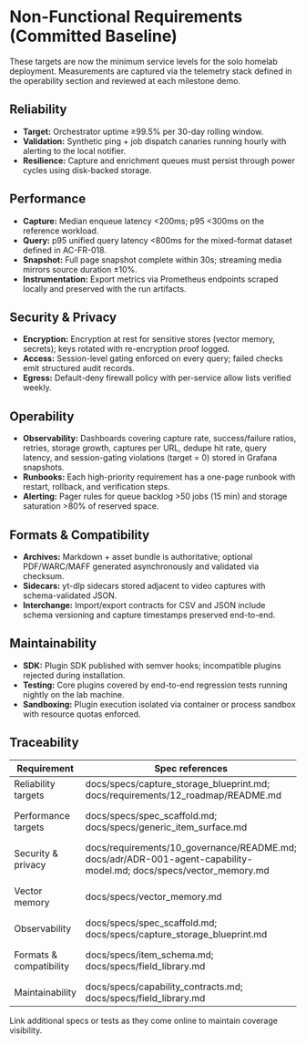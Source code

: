 # Non-Functional Requirements (Committed Baseline)

These targets are now the minimum service levels for the solo homelab deployment. Measurements are captured via the telemetry
stack defined in the operability section and reviewed at each milestone demo.

## Reliability
- **Target:** Orchestrator uptime ≥99.5% per 30-day rolling window.
- **Validation:** Synthetic ping + job dispatch canaries running hourly with alerting to the local notifier.
- **Resilience:** Capture and enrichment queues must persist through power cycles using disk-backed storage.

## Performance
- **Capture:** Median enqueue latency <200ms; p95 <300ms on the reference workload.
- **Query:** p95 unified query latency <800ms for the mixed-format dataset defined in AC-FR-018.
- **Snapshot:** Full page snapshot complete within 30s; streaming media mirrors source duration ±10%.
- **Instrumentation:** Export metrics via Prometheus endpoints scraped locally and preserved with the run artifacts.

## Security & Privacy
- **Encryption:** Encryption at rest for sensitive stores (vector memory, secrets); keys rotated with re-encryption proof logged.
- **Access:** Session-level gating enforced on every query; failed checks emit structured audit records.
- **Egress:** Default-deny firewall policy with per-service allow lists verified weekly.

## Operability
- **Observability:** Dashboards covering capture rate, success/failure ratios, retries, storage growth, captures per URL,
  dedupe hit rate, query latency, and session-gating violations (target = 0) stored in Grafana snapshots.
- **Runbooks:** Each high-priority requirement has a one-page runbook with restart, rollback, and verification steps.
- **Alerting:** Pager rules for queue backlog >50 jobs (15 min) and storage saturation >80% of reserved space.

## Formats & Compatibility
- **Archives:** Markdown + asset bundle is authoritative; optional PDF/WARC/MAFF generated asynchronously and validated via checksum.
- **Sidecars:** yt-dlp sidecars stored adjacent to video captures with schema-validated JSON.
- **Interchange:** Import/export contracts for CSV and JSON include schema versioning and capture timestamps preserved end-to-end.

## Maintainability
- **SDK:** Plugin SDK published with semver hooks; incompatible plugins rejected during installation.
- **Testing:** Core plugins covered by end-to-end regression tests running nightly on the lab machine.
- **Sandboxing:** Plugin execution isolated via container or process sandbox with resource quotas enforced.

## Traceability

| Requirement | Spec references | Automated coverage |
| --- | --- | --- |
| Reliability targets | docs/specs/capture_storage_blueprint.md; docs/requirements/12_roadmap/README.md | Monitoring canary scripts (planned) |
| Performance targets | docs/specs/spec_scaffold.md; docs/specs/generic_item_surface.md | tests/derived/test_project_metrics (latency proxies), performance benchmark harness (planned) |
| Security & privacy | docs/requirements/10_governance/README.md; docs/adr/ADR-001-agent-capability-model.md; docs/specs/vector_memory.md | Security drill scripts (TBD) |
| Vector memory | docs/specs/vector_memory.md | Indexer tests (planned); privacy/redaction unit tests (planned) |
| Observability | docs/specs/spec_scaffold.md; docs/specs/capture_storage_blueprint.md | Observability stub instrumentation (pending) |
| Formats & compatibility | docs/specs/item_schema.md; docs/specs/field_library.md | scripts/validate_schema.py; export/import regression tests (planned) |
| Maintainability | docs/specs/capability_contracts.md; docs/specs/field_library.md | tests/capabilities/test_capabilities.py |

Link additional specs or tests as they come online to maintain coverage visibility.
